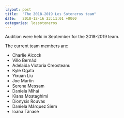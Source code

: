 ```yaml
---
layout: post
title:  "The 2018-2019 Los Sotoneros team"
date:   2018-12-16 23:11:01 +0000
categories: lossotoneros
---
```


Audition were held in September for the 2018-2019 team.

The current team members are:

* Charlie Alcock
* Villo Bernád
* Adelaida Victoria Creosteanu
* Kyle Ogata
* Yixuan Liu
* Joe Martin
* Serena Messam
* Daniela Mihai
* Kiana Mostaghimi
* Dionysis Rouvas
* Daniela Márquez Siem
* Ioana Tănase
